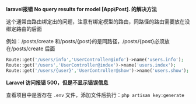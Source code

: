 **laravel报错 No query results for model [App\Post]. 的解决方法**

这个通常由路由绑定出的问题，注意有绑定模型的路由，同路径的路由需要放在没绑定路由的后面

例如：/posts/create 和/posts/{post}的是同路径，/posts/{post}必须放在/posts/create 后面

```php
Route::get('/users/info','UserController@info')->name('users.info');
Route::get('/users','UserController@index')->name('users.index');
Route::get('/users/{user}','UserController@show')->name('users.show');
```



**Laravel 访问报错 500，但是不显示错误信息** 

查看项目中是否存在 `.env` 文件，添加文件后执行：`php artisan key:generate`